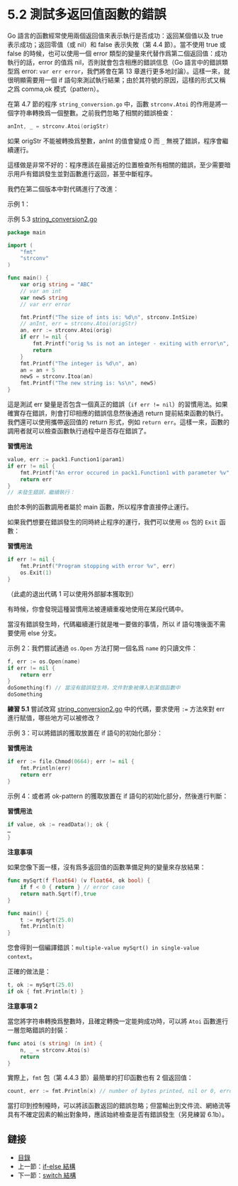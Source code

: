 # 5.2 測試多返回值函數的錯誤

Go 語言的函數經常使用兩個返回值來表示執行是否成功：返回某個值以及 true 表示成功；返回零值（或 nil）和 false 表示失敗（第 4.4 節）。當不使用 true 或 false 的時候，也可以使用一個 error 類型的變量來代替作爲第二個返回值：成功執行的話，error 的值爲 nil，否則就會包含相應的錯誤信息（Go 語言中的錯誤類型爲 error: `var err error`，我們將會在第 13 章進行更多地討論）。這樣一來，就很明顯需要用一個 if 語句來測試執行結果；由於其符號的原因，這樣的形式又稱之爲 comma,ok 模式（pattern）。

在第 4.7 節的程序 `string_conversion.go` 中，函數 `strconv.Atoi` 的作用是將一個字符串轉換爲一個整數。之前我們忽略了相關的錯誤檢查：

```go
anInt, _ = strconv.Atoi(origStr)
```

如果 origStr 不能被轉換爲整數，anInt 的值會變成 0 而 `_` 無視了錯誤，程序會繼續運行。

這樣做是非常不好的：程序應該在最接近的位置檢查所有相關的錯誤，至少需要暗示用戶有錯誤發生並對函數進行返回，甚至中斷程序。

我們在第二個版本中對代碼進行了改進：


示例 1：

示例 5.3 [string_conversion2.go](examples/chapter_5/string_conversion2.go)

```go
package main

import (
	"fmt"
	"strconv"
)

func main() {
	var orig string = "ABC"
	// var an int
	var newS string
	// var err error

	fmt.Printf("The size of ints is: %d\n", strconv.IntSize)	  
	// anInt, err = strconv.Atoi(origStr)
	an, err := strconv.Atoi(orig)
	if err != nil {
		fmt.Printf("orig %s is not an integer - exiting with error\n", orig)
		return
	} 
	fmt.Printf("The integer is %d\n", an)
	an = an + 5
	newS = strconv.Itoa(an)
	fmt.Printf("The new string is: %s\n", newS)
}
```

這是測試 err 變量是否包含一個真正的錯誤（`if err != nil`）的習慣用法。如果確實存在錯誤，則會打印相應的錯誤信息然後通過 return 提前結束函數的執行。我們還可以使用攜帶返回值的 return 形式，例如 `return err`。這樣一來，函數的調用者就可以檢查函數執行過程中是否存在錯誤了。

**習慣用法**

```go
value, err := pack1.Function1(param1)
if err != nil {
	fmt.Printf("An error occured in pack1.Function1 with parameter %v", param1)
	return err
}
// 未發生錯誤，繼續執行：
```

由於本例的函數調用者屬於 main 函數，所以程序會直接停止運行。

如果我們想要在錯誤發生的同時終止程序的運行，我們可以使用 `os` 包的 `Exit` 函數：

**習慣用法**

```go
if err != nil {
	fmt.Printf("Program stopping with error %v", err)
	os.Exit(1)
}
```

（此處的退出代碼 1 可以使用外部腳本獲取到）

有時候，你會發現這種習慣用法被連續重複地使用在某段代碼中。

當沒有錯誤發生時，代碼繼續運行就是唯一要做的事情，所以 if 語句塊後面不需要使用 else 分支。

示例 2：我們嘗試通過 `os.Open` 方法打開一個名爲 `name` 的只讀文件：

```go
f, err := os.Open(name)
if err != nil {
	return err
}
doSomething(f) // 當沒有錯誤發生時，文件對象被傳入到某個函數中
doSomething
```

**練習 5.1** 嘗試改寫 [string_conversion2.go](examples/chapter_5/string_conversion2.go) 中的代碼，要求使用 `:=` 方法來對 err 進行賦值，哪些地方可以被修改？

示例 3：可以將錯誤的獲取放置在 if 語句的初始化部分：

**習慣用法**

```go
if err := file.Chmod(0664); err != nil {
	fmt.Println(err)
	return err
}
```

示例 4：或者將 ok-pattern 的獲取放置在 if 語句的初始化部分，然後進行判斷：

**習慣用法**

```go
if value, ok := readData(); ok {
…
}
```

**注意事項**

如果您像下面一樣，沒有爲多返回值的函數準備足夠的變量來存放結果：
	
```go
func mySqrt(f float64) (v float64, ok bool) {
	if f < 0 { return } // error case
	return math.Sqrt(f),true
}

func main() {
	t := mySqrt(25.0)
	fmt.Println(t)
}
```

您會得到一個編譯錯誤：`multiple-value mySqrt() in single-value context`。

正確的做法是：

```go
t, ok := mySqrt(25.0)
if ok { fmt.Println(t) }
```

**注意事項 2**

當您將字符串轉換爲整數時，且確定轉換一定能夠成功時，可以將 `Atoi` 函數進行一層忽略錯誤的封裝：

```go
func atoi (s string) (n int) {
	n, _ = strconv.Atoi(s)
	return
}
```

實際上，`fmt` 包（第 4.4.3 節）最簡單的打印函數也有 2 個返回值：

```go
count, err := fmt.Println(x) // number of bytes printed, nil or 0, error
```

當打印到控制檯時，可以將該函數返回的錯誤忽略；但當輸出到文件流、網絡流等具有不確定因素的輸出對象時，應該始終檢查是否有錯誤發生（另見練習 6.1b）。

## 鏈接

- [目錄](directory.md)
- 上一節：[if-else 結構](05.1.md)
- 下一節：[switch 結構](05.3.md)
